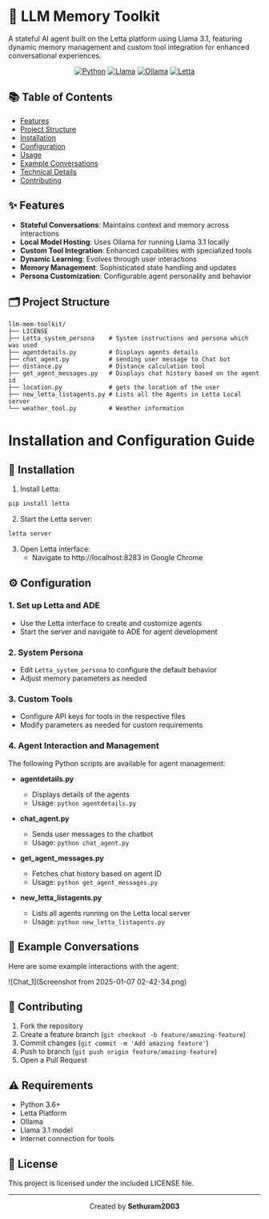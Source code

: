 # 🤖 LLM Memory Toolkit

A stateful AI agent built on the Letta platform using Llama 3.1, featuring dynamic memory management and custom tool integration for enhanced conversational experiences.

<div align="center">

[![Python](https://img.shields.io/badge/Python-FFD43B?style=for-the-badge&logo=python&logoColor=blue)](https://www.python.org/) [![Llama](https://img.shields.io/badge/Llama_3.1-A100FF?style=for-the-badge&logo=llama&logoColor=white)](https://ai.meta.com/blog/meta-llama-3-1/) [![Ollama](https://img.shields.io/badge/Ollama-FF4B4B?style=for-the-badge&logo=ollama&logoColor=white)](https://ollama.com/https://ollama.com/) [![Letta](https://img.shields.io/badge/Letta-00C853?style=for-the-badge&logo=letta&logoColor=white)](https://www.letta.com/)

</div>



## 📚 Table of Contents
- [Features](#features)
- [Project Structure](#project-structure)
- [Installation](#installation)
- [Configuration](#configuration)
- [Usage](#usage)
- [Example Conversations](#example-conversations)
- [Technical Details](#technical-details)
- [Contributing](#contributing)

## ✨ Features

- **Stateful Conversations**: Maintains context and memory across interactions
- **Local Model Hosting**: Uses Ollama for running Llama 3.1 locally
- **Custom Tool Integration**: Enhanced capabilities with specialized tools
- **Dynamic Learning**: Evolves through user interactions
- **Memory Management**: Sophisticated state handling and updates
- **Persona Customization**: Configurable agent personality and behavior

## 🗂️ Project Structure

```
llm-mem-toolkit/
├── LICENSE
├── Letta_system_persona    # System instructions and persona which was used
├── agentdetails.py         # Displays agents details
├── chat_agent.py           # sending user message to Chat bot
├── distance.py             # Distance calculation tool
├── get_agent_messages.py   # Displays chat history based on the agent id
├── location.py             # gets the location of the user
├── new_letta_listagents.py # Lists all the Agents in Letta Local server
└── weather_tool.py         # Weather information
```

# Installation and Configuration Guide

## 🚀 Installation

1. Install Letta:
```bash
pip install letta
```

2. Start the Letta server:
```bash
letta server
```

3. Open Letta interface:
   - Navigate to http://localhost:8283 in Google Chrome

## ⚙️ Configuration

### 1. Set up Letta and ADE
- Use the Letta interface to create and customize agents
- Start the server and navigate to ADE for agent development

### 2. System Persona
- Edit `Letta_system_persona` to configure the default behavior
- Adjust memory parameters as needed

### 3. Custom Tools
- Configure API keys for tools in the respective files
- Modify parameters as needed for custom requirements

### 4. Agent Interaction and Management

The following Python scripts are available for agent management:

- **agentdetails.py**
  - Displays details of the agents
  - Usage: `python agentdetails.py`

- **chat_agent.py**
  - Sends user messages to the chatbot
  - Usage: `python chat_agent.py`

- **get_agent_messages.py**
  - Fetches chat history based on agent ID
  - Usage: `python get_agent_messages.py`

- **new_letta_listagents.py**
  - Lists all agents running on the Letta local server
  - Usage: `python new_letta_listagents.py`


## 💬 Example Conversations

Here are some example interactions with the agent:

![Chat_1](Screenshot from 2025-01-07 02-42-34.png)



## 🤝 Contributing

1. Fork the repository
2. Create a feature branch (`git checkout -b feature/amazing-feature`)
3. Commit changes (`git commit -m 'Add amazing feature'`)
4. Push to branch (`git push origin feature/amazing-feature`)
5. Open a Pull Request

## ⚠️ Requirements

- Python 3.6+
- Letta Platform
- Ollama
- Llama 3.1 model
- Internet connection for tools

## 📄 License

This project is licensed under the included LICENSE file.

---
<div align="center">

Created by **Sethuram2003**

</div>
